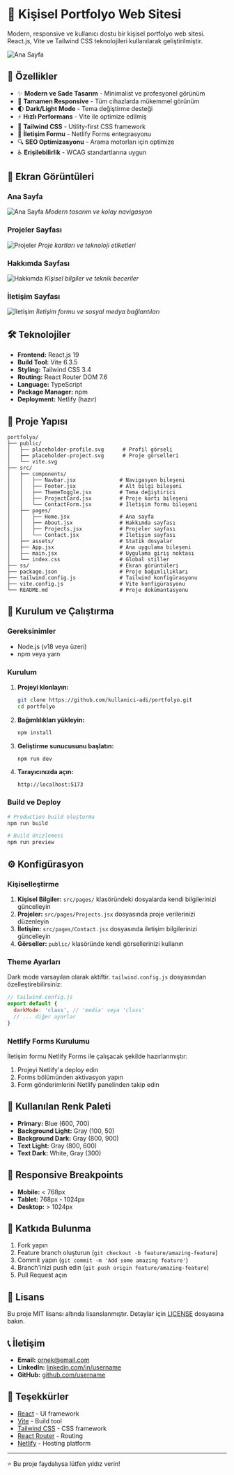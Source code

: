 # 🌟 Kişisel Portfolyo Web Sitesi

Modern, responsive ve kullanıcı dostu bir kişisel portfolyo web sitesi. React.js, Vite ve Tailwind CSS teknolojileri kullanılarak geliştirilmiştir.

![Ana Sayfa](ss/ss%20(1).png)

## 🚀 Özellikler

- ✨ **Modern ve Sade Tasarım** - Minimalist ve profesyonel görünüm
- 📱 **Tamamen Responsive** - Tüm cihazlarda mükemmel görünüm
- 🌓 **Dark/Light Mode** - Tema değiştirme desteği
- ⚡ **Hızlı Performans** - Vite ile optimize edilmiş
- 🎨 **Tailwind CSS** - Utility-first CSS framework
- 📝 **İletişim Formu** - Netlify Forms entegrasyonu
- 🔍 **SEO Optimizasyonu** - Arama motorları için optimize
- ♿ **Erişilebilirlik** - WCAG standartlarına uygun

## 📸 Ekran Görüntüleri

### Ana Sayfa
![Ana Sayfa](ss/ss%20(1).png)
*Modern tasarım ve kolay navigasyon*

### Projeler Sayfası
![Projeler](ss/ss%20(3).png)
*Proje kartları ve teknoloji etiketleri*

### Hakkımda Sayfası
![Hakkımda](ss/ss%20(4).png)
*Kişisel bilgiler ve teknik beceriler*

### İletişim Sayfası
![İletişim](ss/ss%20(2).png)
*İletişim formu ve sosyal medya bağlantıları*

## 🛠️ Teknolojiler

- **Frontend:** React.js 19
- **Build Tool:** Vite 6.3.5
- **Styling:** Tailwind CSS 3.4
- **Routing:** React Router DOM 7.6
- **Language:** TypeScript
- **Package Manager:** npm
- **Deployment:** Netlify (hazır)

## 📁 Proje Yapısı

```
portfolyo/
├── public/
│   ├── placeholder-profile.svg      # Profil görseli
│   ├── placeholder-project.svg      # Proje görselleri
│   └── vite.svg
├── src/
│   ├── components/
│   │   ├── Navbar.jsx              # Navigasyon bileşeni
│   │   ├── Footer.jsx              # Alt bilgi bileşeni
│   │   ├── ThemeToggle.jsx         # Tema değiştirici
│   │   ├── ProjectCard.jsx         # Proje kartı bileşeni
│   │   └── ContactForm.jsx         # İletişim formu bileşeni
│   ├── pages/
│   │   ├── Home.jsx                # Ana sayfa
│   │   ├── About.jsx               # Hakkımda sayfası
│   │   ├── Projects.jsx            # Projeler sayfası
│   │   └── Contact.jsx             # İletişim sayfası
│   ├── assets/                     # Statik dosyalar
│   ├── App.jsx                     # Ana uygulama bileşeni
│   ├── main.jsx                    # Uygulama giriş noktası
│   └── index.css                   # Global stiller
├── ss/                             # Ekran görüntüleri
├── package.json                    # Proje bağımlılıkları
├── tailwind.config.js              # Tailwind konfigürasyonu
├── vite.config.js                  # Vite konfigürasyonu
└── README.md                       # Proje dokümantasyonu
```

## 🚀 Kurulum ve Çalıştırma

### Gereksinimler
- Node.js (v18 veya üzeri)
- npm veya yarn

### Kurulum

1. **Projeyi klonlayın:**
   ```bash
   git clone https://github.com/kullanici-adi/portfolyo.git
   cd portfolyo
   ```

2. **Bağımlılıkları yükleyin:**
   ```bash
   npm install
   ```

3. **Geliştirme sunucusunu başlatın:**
   ```bash
   npm run dev
   ```

4. **Tarayıcınızda açın:**
   ```
   http://localhost:5173
   ```

### Build ve Deploy

```bash
# Production build oluşturma
npm run build

# Build önizlemesi
npm run preview
```

## ⚙️ Konfigürasyon

### Kişiselleştirme

1. **Kişisel Bilgiler:** `src/pages/` klasöründeki dosyalarda kendi bilgilerinizi güncelleyin
2. **Projeler:** `src/pages/Projects.jsx` dosyasında proje verilerinizi düzenleyin
3. **İletişim:** `src/pages/Contact.jsx` dosyasında iletişim bilgilerinizi güncelleyin
4. **Görseller:** `public/` klasöründe kendi görsellerinizi kullanın

### Theme Ayarları

Dark mode varsayılan olarak aktiftir. `tailwind.config.js` dosyasından özelleştirebilirsiniz:

```javascript
// tailwind.config.js
export default {
  darkMode: 'class', // 'media' veya 'class'
  // ... diğer ayarlar
}
```

### Netlify Forms Kurulumu

İletişim formu Netlify Forms ile çalışacak şekilde hazırlanmıştır:

1. Projeyi Netlify'a deploy edin
2. Forms bölümünden aktivasyon yapın
3. Form gönderimlerini Netlify panelinden takip edin

## 🎨 Kullanılan Renk Paleti

- **Primary:** Blue (600, 700)
- **Background Light:** Gray (100, 50)
- **Background Dark:** Gray (800, 900)
- **Text Light:** Gray (800, 600)
- **Text Dark:** White, Gray (300)

## 📱 Responsive Breakpoints

- **Mobile:** < 768px
- **Tablet:** 768px - 1024px
- **Desktop:** > 1024px

## 🤝 Katkıda Bulunma

1. Fork yapın
2. Feature branch oluşturun (`git checkout -b feature/amazing-feature`)
3. Commit yapın (`git commit -m 'Add some amazing feature'`)
4. Branch'inizi push edin (`git push origin feature/amazing-feature`)
5. Pull Request açın

## 📄 Lisans

Bu proje MIT lisansı altında lisanslanmıştır. Detaylar için [LICENSE](LICENSE) dosyasına bakın.

## 📞 İletişim

- **Email:** ornek@email.com
- **LinkedIn:** [linkedin.com/in/username](https://linkedin.com/in/username)
- **GitHub:** [github.com/username](https://github.com/username)

## 🙏 Teşekkürler

- [React](https://reactjs.org/) - UI framework
- [Vite](https://vitejs.dev/) - Build tool
- [Tailwind CSS](https://tailwindcss.com/) - CSS framework
- [React Router](https://reactrouter.com/) - Routing
- [Netlify](https://netlify.com/) - Hosting platform

---

⭐ Bu proje faydalıysa lütfen yıldız verin! 
